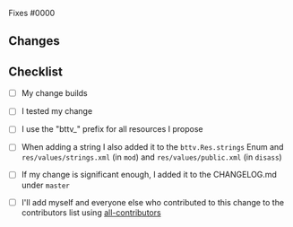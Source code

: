 
Fixes #0000 <!-- If applicable -->

## Changes
<!-- What does this PR change? -->

## Checklist
<!-- 
    Check the boxes like this:
    - [x] I tested my change

    Not applicable points should be strikethrough:
    - [ ] ~~I tested my change~~
 -->
 - [ ] My change builds
 - [ ] I tested my change
 - [ ] I use the "bttv_" prefix for all resources I propose
 - [ ] When adding a string I also added it to the `bttv.Res.strings` Enum and `res/values/strings.xml` (in `mod`) and `res/values/public.xml` (in `disass`)
 - [ ] If my change is significant enough, I added it to the CHANGELOG.md under `master`
 - [ ] I'll add myself and everyone else who contributed to this change to the contributors list using [all-contributors](https://allcontributors.org/docs/en/bot/usage)

